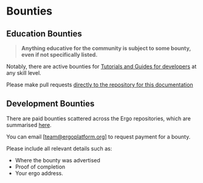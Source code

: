 # Bounties

## Education Bounties

> **Anything educative for the community is subject to some bounty, even if not specifically listed.**


Notably, there are active bounties for [Tutorials and Guides for developers](https://github.com/ergoplatform/grow-ergo/issues/15) at any skill level. 


Please make pull requests [directly to the repository for this documentation](https://github.com/glasgowm148/ergodocs)

## Development Bounties

There are paid bounties scattered across the Ergo repositories, which are summarised [here](https://github.com/ergoplatform/grow-ergo/). 

You can email [team@ergoplatform.org] to request payment for a bounty. 

Please include all relevant details such as:

- Where the bounty was advertised
- Proof of completion
- Your ergo address.
